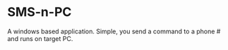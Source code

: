 # SMS-n-PC
A windows based application. Simple, you send a command to a phone # and runs on target PC.
